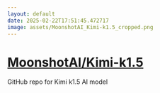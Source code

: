 ```yaml
---
layout: default
date: 2025-02-22T17:51:45.472717
image: assets/MoonshotAI_Kimi-k1.5_cropped.png
---
```


# [MoonshotAI/Kimi-k1.5](https://github.com/MoonshotAI/Kimi-k1.5)

GitHub repo for Kimi k1.5 AI model
